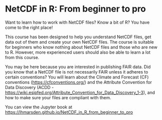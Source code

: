 # NetCDF in R: From beginner to pro

Want to learn how to work with NetCDF files? Know a bit of R? You have come to the right place!

This course has been designed to help you understand NetCDF files, get data out of them and create your own NetCDF files. The course is suitable for beginners who know nothing about NetCDF files and those who are new to R. However, more experienced users should also be able to learn a lot from this course.

You may be here because you are interested in publishing FAIR data. Did you know that a NetCDF file is not necessarily FAIR unless it adheres to certain conventions? You will learn about the Climate and Forecast (CF) conventions (https://cfconventions.org/) and the Attribute Convention for Data Discovery (ACDD - https://wiki.esipfed.org/Attribute_Convention_for_Data_Discovery_1-3), and how to make sure your files are compliant with them.

You can view the Jupyter book at https://lhmarsden.github.io/NetCDF_in_R_from_beginner_to_pro